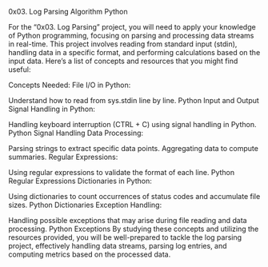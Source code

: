 0x03. Log Parsing
Algorithm
Python

For the “0x03. Log Parsing” project, you will need to apply your knowledge of
Python programming, focusing on parsing and processing data streams in real-time.
This project involves reading from standard input (stdin),
handling data in a specific format, and performing calculations based on the
input data. Here’s a list of concepts and resources that you might find useful:

Concepts Needed:
File I/O in Python:

Understand how to read from sys.stdin line by line.
Python Input and Output
Signal Handling in Python:

Handling keyboard interruption (CTRL + C) using signal handling in Python.
Python Signal Handling
Data Processing:

Parsing strings to extract specific data points.
Aggregating data to compute summaries.
Regular Expressions:

Using regular expressions to validate the format of each line.
Python Regular Expressions
Dictionaries in Python:

Using dictionaries to count occurrences of status codes and accumulate file sizes.
Python Dictionaries
Exception Handling:

Handling possible exceptions that may arise during file reading and data processing.
Python Exceptions
By studying these concepts and utilizing the resources provided, 
you will be well-prepared to tackle the log parsing project, 
effectively handling data streams, parsing log entries, and 
computing metrics based on the processed data.